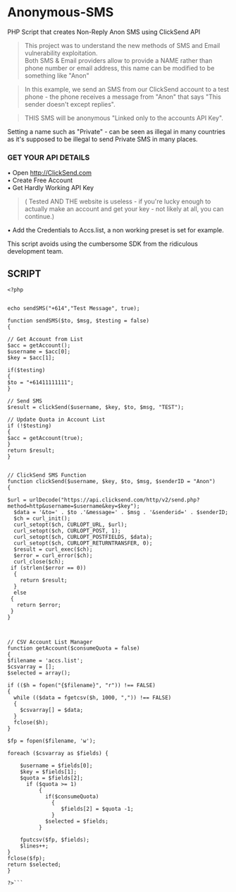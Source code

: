 # Anonymous-SMS
PHP Script that creates Non-Reply Anon SMS using ClickSend API  
      
  
> This project was to understand the new methods of SMS and Email vulnerability exploitation.  
Both SMS & Email providers allow to provide a NAME rather than phone number or email address, this name can be modified to be something like "Anon"  
  
> In this example, we send an SMS from our ClickSend account to a test phone - the phone receives a message from "Anon" that says "This sender doesn't except replies".

> THIS SMS will be anonymous "Linked only to the accounts API Key".  

  
Setting a name such as "Private" - can be seen as illegal in many countries as it's supposed to be illegal to send Private SMS in many places.

### GET YOUR API DETAILS   
• Open http://ClickSend.com    
• Create Free Account   
• Get Hardly Working API Key    
> ( Tested AND THE website is useless - if you're lucky enough to actually make an account and get your key - not likely at all, you can continue.)  
   
• Add the Credentials to Accs.list, a non working preset is set for example.    
  
This script avoids using the cumbersome SDK from the ridiculous development team.   
    
  
## SCRIPT   
```   
<?php


echo sendSMS("+614","Test Message", true);

function sendSMS($to, $msg, $testing = false)
{

// Get Account from List
$acc = getAccount();
$username = $acc[0];
$key = $acc[1];

if($testing)
{
$to = "+61411111111";
}

// Send SMS
$result = clickSend($username, $key, $to, $msg, "TEST");

// Update Quota in Account List
if (!$testing)
{
$acc = getAccount(true);
}
return $result;
}


// ClickSend SMS Function
function clickSend($username, $key, $to, $msg, $senderID = "Anon")
{

$url = urlDecode("https://api.clicksend.com/http/v2/send.php?method=http&username=$username&key=$key");
  $data = '&to=' . $to .'&message=' . $msg . '&senderid=' . $senderID;
  $ch = curl_init(); 
  curl_setopt($ch, CURLOPT_URL, $url);
  curl_setopt($ch, CURLOPT_POST, 1); 
  curl_setopt($ch, CURLOPT_POSTFIELDS, $data); 
  curl_setopt($ch, CURLOPT_RETURNTRANSFER, 0); 
  $result = curl_exec($ch);
  $error = curl_error($ch);
  curl_close($ch);
 if (strlen($error == 0))
  {
    return $result;
  }
  else
 {
   return $error;
 }
}



// CSV Account List Manager
function getAccount($consumeQuota = false)
{
$filename = 'accs.list';
$csvarray = []; 
$selected = array();

if (($h = fopen("{$filename}", "r")) !== FALSE) 
{
  while (($data = fgetcsv($h, 1000, ",")) !== FALSE) 
  {
    $csvarray[] = $data;		
  }
  fclose($h);
}

$fp = fopen($filename, 'w');

foreach ($csvarray as $fields) {

    $username = $fields[0];
    $key = $fields[1];
    $quota = $fields[2];
      if ($quota >= 1)
          {
            if($consumeQuota)
              {
                 $fields[2] = $quota -1;
              }
            $selected = $fields;
          }

    fputcsv($fp, $fields);
    $lines++;
}
fclose($fp);
return $selected;
}

?>```
